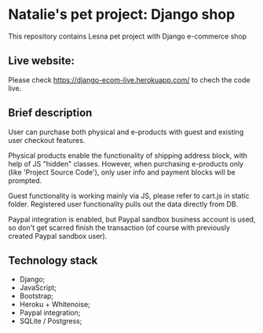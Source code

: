 # Natalie's pet project: Django shop

This repository contains Lesna pet project with Django e-commerce shop

## Live website:
Please check https://django-ecom-live.herokuapp.com/ to chech the code live.

## Brief description
User can purchase both physical and e-products with guest and existing user 
checkout features. 

Physical products enable the functionality of shipping address block, with help of 
JS "hidden" classes. However, when purchasing e-products only (like 'Project Source Code'),
only user info and payment blocks will be prompted.

Guest functionality is working mainly via JS, please refer to cart.js in static folder.
Registered user functionality pulls out the data directly from DB.

Paypal integration is enabled, but Paypal sandbox business account is used, 
so don't get scarred finish the transaction (of course with previously created 
Paypal sandbox user).



## Technology stack 
- Django;
- JavaScript;
- Bootstrap;
- Heroku + Whitenoise;
- Paypal integration;
- SQLite / Postgress;
